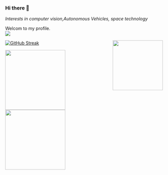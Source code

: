 ### Hi there 👋 



*Interests in computer vision,Autonomous Vehicles, space technology*


Welcom to my profile.<br>
![](https://komarev.com/ghpvc/?username=cyborg-dev-yx&label=Profile+Visitor&color=yellow)


<img align="right" width="160" height="160" src="https://user-images.githubusercontent.com/90677747/211471004-9e33adfa-d9cb-4497-9857-a608c767bb18.gif">






<!-- [![willianrod's wakatime stats](https://github-readme-stats.vercel.app/api/wakatime?username=willianrod)](https://github.com/anuraghazra/github-readme-stats)
  -->
 
<!--  ![Language Counts](https://github-readme-stats.vercel.app/api/top-langs/?username=kd-here&layout=compact&exclude_repo=Machine-Learning,Machine-Learning_Modules,AutonomousCar)
<!-- Here exclude repo is for hiding the repo count so add which you want to hide  -->
 
 [![GitHub Streak](https://github-readme-streak-stats.herokuapp.com?user=cyborg-dev-yx&theme=radical&hide_border=true&border_radius=3.8)]()


  <a><img src="https://denvercoder1-github-readme-stats.vercel.app/api/?username=cyborg-dev-yx&show_icons=true&include_all_commits=true&count_private=true&theme=radical&hide_border=true" height="192px"/></a>
  <a><img src="https://github-readme-stats.vercel.app/api/top-langs/?username=cyborg-dev-yx&langs_count=6&layout=compact&theme=radical&hide_border=true&exclude_repo=Machine-Learning,AutonomousCar,Online_Python_Learned,ML-Projects," height="192px"/></a>
